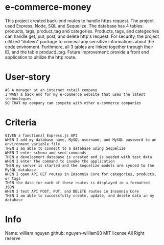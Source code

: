 # e-commerce-money
This project created back-end routes to handle https request. The project used Express, Node, SQL and Sequelize.
The database has 4 tables: products, tags, product_tag and categories. Products, tags, and categeories can handle get, put, post, and delete http's request. For security, the project ultilzed "dotevn" package to conceal any sensitive informations about the code enviroment. 
Furthmore, all 3 tables are linked together through their ID, and the table product)_tag.
Future improvement: provide a front end application to ultilize the http route.

# User-story
    AS A manager at an internet retail company
    I WANT a back end for my e-commerce website that uses the latest technologies
    SO THAT my company can compete with other e-commerce companies

# Criteria
    GIVEN a functional Express.js API
    WHEN I add my database name, MySQL username, and MySQL password to an environment variable file
    THEN I am able to connect to a database using Sequelize
    WHEN I enter schema and seed commands
    THEN a development database is created and is seeded with test data
    WHEN I enter the command to invoke the application
    THEN my server is started and the Sequelize models are synced to the MySQL database
    WHEN I open API GET routes in Insomnia Core for categories, products, or tags
    THEN the data for each of these routes is displayed in a formatted JSON
    WHEN I test API POST, PUT, and DELETE routes in Insomnia Core
    THEN I am able to successfully create, update, and delete data in my database

# Info
Name: william nguyen
github: nguyen-william93
MIT license
All Right reserve